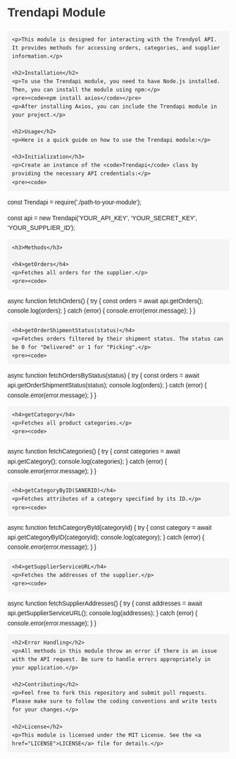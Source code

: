 <!DOCTYPE html>
<html lang="en">
<head>
    <meta charset="UTF-8">
    <meta name="viewport" content="width=device-width, initial-scale=1.0">
    <title>Trendapi Module</title>
    <style>
        body { font-family: Arial, sans-serif; line-height: 1.6; margin: 20px; }
        h1, h2, h3 { color: #333; }
        code { background: #f4f4f4; padding: 2px 4px; border-radius: 4px; }
        pre { background: #f4f4f4; padding: 10px; border-radius: 4px; overflow-x: auto; }
    </style>
</head>
<body>
    <h1>Trendapi Module</h1>

    <p>This module is designed for interacting with the Trendyol API. It provides methods for accessing orders, categories, and supplier information.</p>

    <h2>Installation</h2>
    <p>To use the Trendapi module, you need to have Node.js installed. Then, you can install the module using npm:</p>
    <pre><code>npm install axios</code></pre>
    <p>After installing Axios, you can include the Trendapi module in your project.</p>

    <h2>Usage</h2>
    <p>Here is a quick guide on how to use the Trendapi module:</p>

    <h3>Initialization</h3>
    <p>Create an instance of the <code>Trendapi</code> class by providing the necessary API credentials:</p>
    <pre><code>
const Trendapi = require('./path-to-your-module');

const api = new Trendapi('YOUR_API_KEY', 'YOUR_SECRET_KEY', 'YOUR_SUPPLIER_ID');
    </code></pre>

    <h3>Methods</h3>

    <h4>getOrders</h4>
    <p>Fetches all orders for the supplier.</p>
    <pre><code>
async function fetchOrders() {
    try {
        const orders = await api.getOrders();
        console.log(orders);
    } catch (error) {
        console.error(error.message);
    }
}
    </code></pre>

    <h4>getOrderShipmentStatus(status)</h4>
    <p>Fetches orders filtered by their shipment status. The status can be 0 for "Delivered" or 1 for "Picking".</p>
    <pre><code>
async function fetchOrdersByStatus(status) {
    try {
        const orders = await api.getOrderShipmentStatus(status);
        console.log(orders);
    } catch (error) {
        console.error(error.message);
    }
}
    </code></pre>

    <h4>getCategory</h4>
    <p>Fetches all product categories.</p>
    <pre><code>
async function fetchCategories() {
    try {
        const categories = await api.getCategory();
        console.log(categories);
    } catch (error) {
        console.error(error.message);
    }
}
    </code></pre>

    <h4>getCategoryByID(SANERID)</h4>
    <p>Fetches attributes of a category specified by its ID.</p>
    <pre><code>
async function fetchCategoryById(categoryId) {
    try {
        const category = await api.getCategoryByID(categoryId);
        console.log(category);
    } catch (error) {
        console.error(error.message);
    }
}
    </code></pre>

    <h4>getSupplierServiceURL</h4>
    <p>Fetches the addresses of the supplier.</p>
    <pre><code>
async function fetchSupplierAddresses() {
    try {
        const addresses = await api.getSupplierServiceURL();
        console.log(addresses);
    } catch (error) {
        console.error(error.message);
    }
}
    </code></pre>

    <h2>Error Handling</h2>
    <p>All methods in this module throw an error if there is an issue with the API request. Be sure to handle errors appropriately in your application.</p>

    <h2>Contributing</h2>
    <p>Feel free to fork this repository and submit pull requests. Please make sure to follow the coding conventions and write tests for your changes.</p>

    <h2>License</h2>
    <p>This module is licensed under the MIT License. See the <a href="LICENSE">LICENSE</a> file for details.</p>
</body>
</html>
